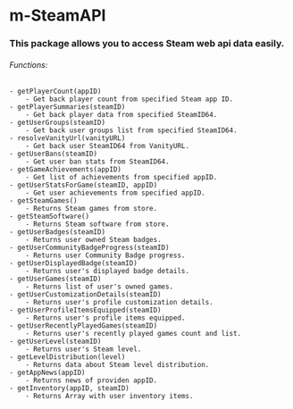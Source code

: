 # m-SteamAPI
### This package allows you to access Steam web api data easily.

###### Functions:
    - getPlayerCount(appID)
        - Get back player count from specified Steam app ID.
    - getPlayerSummaries(steamID)
        - Get back player data from specified SteamID64.
    - getUserGroups(steamID)
        - Get back user groups list from specified SteamID64.
    - resolveVanityUrl(vanityURL)
        - Get back user SteamID64 from VanityURL.
    - getUserBans(steamID)
        - Get user ban stats from SteamID64.
    - getGameAchievements(appID)
        - Get list of achievements from specified appID.
    - getUserStatsForGame(steamID, appID)
        - Get user achievements from specified appID.
    - getSteamGames()
        - Returns Steam games from store.
    - getSteamSoftware()
        - Returns Steam software from store.
    - getUserBadges(steamID)
        - Returns user owned Steam badges.
    - getUserCommunityBadgeProgress(steamID)
        - Returns user Community Badge progress.
    - getUserDisplayedBadge(steamID)
        - Returns user's displayed badge details.
    - getUserGames(steamID)
        - Returns list of user's owned games.
    - getUserCustomizationDetails(steamID)
        - Returns user's profile customization details.
    - getUserProfileItemsEquipped(steamID)
        - Returns user's profile items equipped.
    - getUserRecentlyPlayedGames(steamID)
        - Returns user's recently played games count and list.
    - getUserLevel(steamID)
        - Returns user's Steam level.
    - getLevelDistribution(level)
        - Returns data about Steam level distribution.
    - getAppNews(appID)
        - Returns news of providen appID.
    - getInventory(appID, steamID)
        - Returns Array with user inventory items.